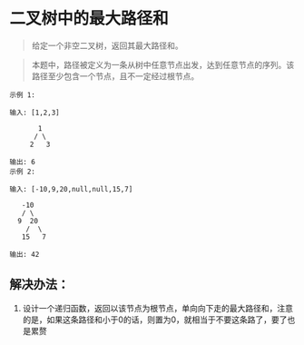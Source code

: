 # 二叉树中的最大路径和

> 给定一个非空二叉树，返回其最大路径和。

> 本题中，路径被定义为一条从树中任意节点出发，达到任意节点的序列。该路径至少包含一个节点，且不一定经过根节点。

```
示例 1:

输入: [1,2,3]

       1
      / \
     2   3

输出: 6
示例 2:

输入: [-10,9,20,null,null,15,7]

   -10
   / \
  9  20
    /  \
   15   7

输出: 42
```

## 解决办法：
1. 设计一个递归函数，返回以该节点为根节点，单向向下走的最大路径和，注意的是，如果这条路径和小于0的话，则置为0，就相当于不要这条路了，要了也是累赘
